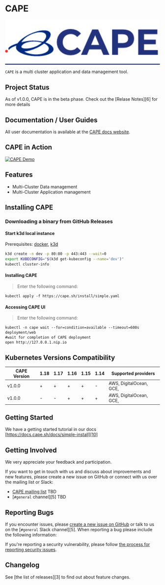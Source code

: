 
# CAPE

<p align="center" style="background-color:#23327c"><img src="assets/logo.png" width="700px" /></p>



`CAPE` is a multi cluster application and data management tool.

## Project Status

As of v1.0.0, CAPE is in the beta phase. Check out the
[Relase Notes][6] for more details 


## Documentation / User Guides

All user documentation is available at the [CAPE docs website](https://docs.cape.sh/docs/).

## CAPE in Action

[![CAPE Demo](https://cape-assets.netlify.app/images/cape-logo.png)](https://youtu.be/4KJt8NXTO8E)

## Features

* Multi-Cluster Data management
* Multi-Cluster Application management

## Installing CAPE

### Downloading a binary from GitHub Releases  
#### Start k3d local instance
Prerequisites: [docker](https://docs.docker.com/get-docker/), [k3d](https://github.com/rancher/k3d)
```sh
k3d create -n dev -p 80:80 -p 443:443 --wait=0
export KUBECONFIG="$(k3d get-kubeconfig --name='dev')"
kubectl cluster-info
````

#### Installing CAPE
> Enter the following command:
```
kubectl apply -f https://cape.sh/install/simple.yaml
```

#### Accessing CAPE UI
> Enter the following command:
```
kubectl -n cape wait --for=condition=available --timeout=600s deployment/web
#wait for completion of CAPE deployment
open http://127.0.0.1.nip.io
```

## Kubernetes Versions Compatibility


| CAPE Version | 1.18 | 1.17 | 1.16 | 1.15 | 1.14  | Supported providers|
| --------------- | ---- | ---- | ---- | ---- | ----  | -----------------|
| v1.0.0        | +    | +    | +    | +    | -        | AWS, DigitalOcean, GCE,  |
| v1.0.0        | -    | -    | +    | +    | +        | AWS, DigitalOcean, GCE,  |

## Getting Started

We have a getting started tutorial in our docs
[https://docs.cape.sh/docs/simple-install][10]


## Getting Involved

We very appreciate your feedback and participation.

If you want to get in touch with us and discuss about improvements and new
features, please create a new issue on GitHub or connect with us over the
mailing list or Slack:

* [CAPE mailing list][14] TBD
* [`#general` channel][5] TBD

## Reporting Bugs

If you encounter issues, please [create a new issue on GitHub][1] or talk to us
on the [`#general` Slack channel][5]. When reporting a bug please include the
following information:


If you're reporting a security vulnerability, please follow
[the process for reporting security issues][16].

## Changelog

See [the list of releases][3] to find out about feature changes.

[1]: https://github.com/biqmind/cape/issues/new
[13]: https://github.com/biqmind/cape#features
[14]: https://groups.google.com/forum/#!forum/biqmind-cape
[15]: http://capesh.slack.io/
[16]: https://github.com/biqmind/cape/blob/master/CONTRIBUTING.md#reporting-a-security-vulnerability

